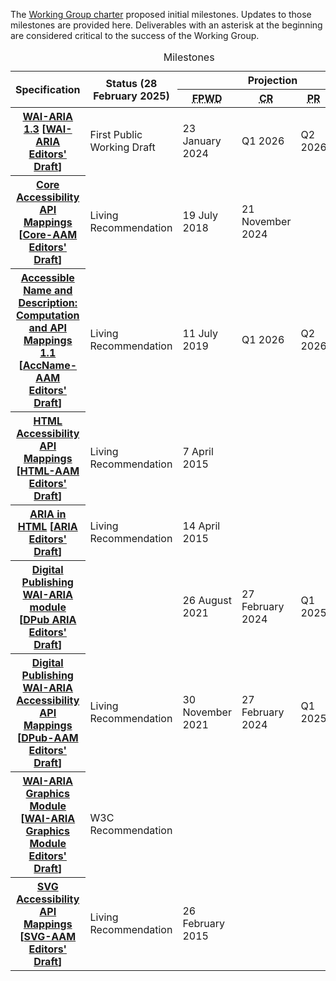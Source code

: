 
The [Working Group charter](https://www.w3.org/WAI/ARIA/charter#milestones) proposed initial milestones. Updates to those milestones are provided here. Deliverables with an asterisk at the beginning are considered critical to the success of the Working Group.

<table>
  <caption>
    Milestones
  </caption>
  <thead>
    <tr>
      <th rowspan="2" scope="col">
        Specification
      </th>
      <th rowspan="2" scope="col">
        Status (28 February 2025)
      </th>
      <th colspan="4" scope="colgroup">
        Projection
      </th>
    </tr>
    <tr>
      <th scope="col">
        <abbr title="First Public Working Draft">FPWD</abbr>
      </th>
      <th scope="col">
        <abbr title="Candidate Recommendation">CR</abbr>
      </th>
      <th scope="col">
        <abbr title="Proposed Recommendation">PR</abbr>
      </th>
      <th scope="col">
        <abbr title="Recommendation">Rec</abbr>
      </th>
    </tr>
  </thead>
  <tbody>
    <tr>
      <th>
        <a href="https://www.w3.org/TR/wai-aria-1.3/">WAI-ARIA 1.3</a> 
        [<a href="http://w3c.github.io/aria/">WAI-ARIA Editors' Draft</a>]
      </th>
      <td>First Public Working Draft</td>
      <td>23 January 2024</td>
      <td>Q1 2026</td>
      <td>Q2 2026</td>
      <td>Q3 2026</td>
    </tr>
    <tr>
      <th>
        <a href="https://www.w3.org/TR/core-aam-1.2/">Core Accessibility API Mappings</a> 
        [<a href="http://w3c.github.io/aria/core-aam/core-aam.html">Core-AAM Editors' Draft</a>]
      </th>
      <td>Living Recommendation</td>
      <td>19 July 2018</td>
      <td>21 November 2024</td>
      <td></td>
      <td>Q13 2026</td>
    </tr>
    <tr>
      <th>
        <a href="https://www.w3.org/TR/accname-aam-1.1/">Accessible Name and Description: Computation and API Mappings 1.1</a> 
        [<a href="http://w3c.github.io/aria/accname-aam/accname-aam.html">AccName-AAM Editors' Draft</a>]
      </th>
      <td>Living Recommendation</td>
      <td>11 July 2019</td>
      <td>Q1 2026</td>
      <td>Q2 2026</td>
      <td>Q3 2026</td>
    </tr>
    <tr>
      <th>
        <a href="https://www.w3.org/TR/html-aam-1.0/">HTML Accessibility API Mappings</a> 
        [<a href="http://w3c.github.io/aria/html-aam/html-aam.html">HTML-AAM Editors' Draft</a>]
      </th>
      <td>Living Recommendation</td>
      <td>7 April 2015</td>
      <td></td>
      <td></td>
      <td>Q3 2025</td>
    </tr>
    <tr>
      <th>
        <a href="https://www.w3.org/TR/html-aria">ARIA in HTML</a> 
        [<a href="https://w3c.github.io/html-aria">ARIA Editors' Draft</a>]
      </th>
      <td>Living Recommendation</td>
      <td>14 April 2015</td>
      <td></td>
      <td></td>
      <td>Q3 2025</td>
    </tr>
    <tr>
      <th>
        <a href="https://www.w3.org/TR/dpub-aria-1.0/">Digital Publishing WAI-ARIA module</a> 
        [<a href="http://w3c.github.io/aria/aria/dpub.html">DPub ARIA Editors' Draft</a>]
      </th>
      <td></td>
      <td>26 August 2021</td>
      <td>27 February 2024</td>
      <td>Q1 2025</td>
      <td>Q2 2025</td>
    </tr>
    <tr>
      <th>
        <a href="https://www.w3.org/TR/dpub-aam-1.0/">Digital Publishing WAI-ARIA Accessibility API Mappings</a> 
        [<a href="http://w3c.github.io/aria/dpub-aam/dpub-aam.html">DPub-AAM Editors' Draft</a>]
      </th>
      <td>Living Recommendation</td>
      <td>30 November 2021</td>
      <td>27 February 2024</td>
      <td>Q1 2025</td>
      <td>Q2 2025</td>
    </tr>
    <tr>
      <th>
        <a href="https://www.w3.org/TR/graphics-aria-1.0/">WAI-ARIA Graphics Module</a> [<a href="https://w3c.github.io/graphics-aria/">WAI-ARIA Graphics Module Editors' Draft</a>]
      </th>
      <td>W3C Recommendation</td>
      <td></td>
      <td></td>
      <td></td>
      <td></td>
    </tr>
    <tr>
      <th>
        <a href="https://www.w3.org/TR/svg-aam-1.0/">SVG Accessibility API Mappings</a> 
        [<a href="http://w3c.github.io/aria/svg-aam/svg-aam.html">SVG-AAM Editors' Draft</a>]
      </th>
      <td>Living Recommendation</td>
      <td>26 February 2015</td>
      <td></td>
      <td></td>
      <td>Q1 2026</td>
    </tr>
  </tbody>
</table>
